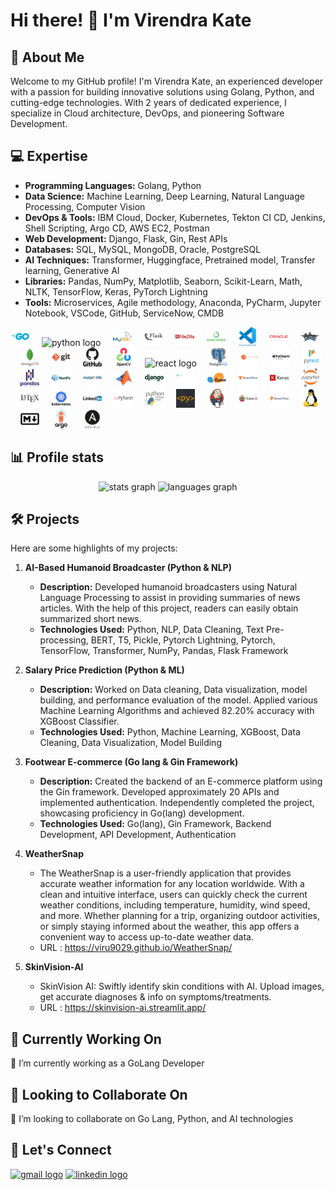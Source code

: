 # Hi there! 👋 I'm Virendra Kate

## 🚀 About Me

Welcome to my GitHub profile! I'm Virendra Kate, an experienced developer with a passion for building innovative solutions using Golang, Python, and cutting-edge technologies. With 2 years of dedicated experience, I specialize in Cloud architecture, DevOps, and pioneering Software Development.

## 💻 Expertise

- **Programming Languages:** Golang, Python
- **Data Science:** Machine Learning, Deep Learning, Natural Language Processing, Computer Vision
- **DevOps & Tools:** IBM Cloud, Docker, Kubernetes, Tekton CI CD, Jenkins, Shell Scripting, Argo CD, AWS EC2, Postman
- **Web Development:** Django, Flask, Gin, Rest APIs
- **Databases:** SQL, MySQL, MongoDB, Oracle, PostgreSQL
- **AI Techniques:** Transformer, Huggingface, Pretrained model, Transfer learning, Generative AI
- **Libraries:** Pandas, NumPy, Matplotlib, Seaborn, Scikit-Learn, Math, NLTK, TensorFlow, Keras, PyTorch Lightning
- **Tools:** Microservices, Agile methodology, Anaconda, PyCharm, Jupyter Notebook, VSCode, GitHub, ServiceNow, CMDB

<div align="left">
  <img src="https://github.com/devicons/devicon/blob/v2.16.0/icons/go/go-original-wordmark.svg" height="30" alt="golang logo"  />
  <img width="12" />
  <img src="https://cdn.jsdelivr.net/gh/devicons/devicon/icons/python/python-original.svg" height="30" alt="python logo"  />
  <img width="12" />
  <img src="https://github.com/devicons/devicon/blob/v2.16.0/icons/mysql/mysql-original-wordmark.svg" height="30" alt="mysql logo"  />
  <img width="12" />
  <img src="https://github.com/devicons/devicon/blob/v2.16.0/icons/flask/flask-original-wordmark.svg" height="30" alt="flask logo"  />
  <img width="12" />
  <img src="https://github.com/devicons/devicon/blob/v2.16.0/icons/filezilla/filezilla-original-wordmark.svg" height="30" alt="filezilla logo"  />
  <img width="12" />
  <img src="https://github.com/devicons/devicon/blob/v2.16.0/icons/anaconda/anaconda-original-wordmark.svg" height="30" alt="anaconda logo"  />
  <img width="12" />
  <img src="https://github.com/devicons/devicon/blob/v2.16.0/icons/vscode/vscode-original-wordmark.svg" height="30" alt="vscode logo"  />
  <img width="12" />
  <img src="https://github.com/devicons/devicon/blob/v2.16.0/icons/oracle/oracle-original.svg" height="30" alt="oracle logo"  />
  <img width="12" />
  <img src="https://github.com/devicons/devicon/blob/v2.16.0/icons/groovy/groovy-original.svg" height="30" alt="groovy logo"  />
  <img width="12" />
  <img src="https://github.com/devicons/devicon/blob/v2.16.0/icons/mongodb/mongodb-original-wordmark.svg" height="30" alt="mongodb logo"  />
  <img width="12" />
  <img src="https://github.com/devicons/devicon/blob/v2.16.0/icons/git/git-original-wordmark.svg" height="30" alt="git logo"  />
  <img width="12" />
  <img src="https://github.com/devicons/devicon/blob/v2.16.0/icons/github/github-original-wordmark.svg" height="30" alt="github logo"  />
  <img width="12" />
  <img src="https://github.com/devicons/devicon/blob/v2.16.0/icons/opencv/opencv-original-wordmark.svg" height="30" alt="opencv logo"  />
  <img width="12" />
  <img src="https://cdn.jsdelivr.net/gh/devicons/devicon/icons/react/react-original.svg" height="30" alt="react logo"  />
  <img width="12" />
  <img src="https://github.com/devicons/devicon/blob/v2.16.0/icons/postgresql/postgresql-original-wordmark.svg" height="30" alt="postgresql logo"  />
  <img width="12" />
  <img src="https://github.com/devicons/devicon/blob/v2.16.0/icons/postman/postman-original-wordmark.svg" height="30" alt="postman logo"  />
  <img width="12" />
  <img src="https://github.com/devicons/devicon/blob/v2.16.0/icons/pycharm/pycharm-original-wordmark.svg" height="30" alt="pycharm logo"  />
  <img width="12" />
  <img src="https://github.com/devicons/devicon/blob/v2.16.0/icons/pytest/pytest-original-wordmark.svg" height="30" alt="pytest logo"  />
  <img width="12" />
  <img src="https://github.com/devicons/devicon/blob/v2.16.0/icons/pandas/pandas-original-wordmark.svg" height="30" alt="pandas logo"  />
  <img width="12" />
  <img src="https://github.com/devicons/devicon/blob/v2.16.0/icons/numpy/numpy-original-wordmark.svg" height="30" alt="numpy logo"  />
  <img width="12" />
  <img src="https://github.com/devicons/devicon/blob/v2.16.0/icons/matplotlib/matplotlib-original-wordmark.svg" height="30" alt="matplotlib logo"  />
  <img width="12" />
  <img src="https://github.com/devicons/devicon/blob/v2.16.0/icons/matlab/matlab-original.svg" height="30" alt="matlab logo"  />
  <img width="12" />
  <img src="https://github.com/devicons/devicon/blob/v2.16.0/icons/django/django-plain-wordmark.svg" height="30" alt="django logo"  />
  <img width="12" />
  <img src="https://github.com/devicons/devicon/blob/v2.16.0/icons/grpc/grpc-original.svg" height="30" alt="grpc logo"  />
  <img width="12" />
  <img src="https://github.com/devicons/devicon/blob/v2.16.0/icons/scikitlearn/scikitlearn-original.svg" height="30" alt="scikitlearn logo"  />
  <img width="12" />
  <img src="https://github.com/devicons/devicon/blob/v2.16.0/icons/tensorflow/tensorflow-original-wordmark.svg" height="30" alt="tensorflow logo"  />
  <img width="12" />
  <img src="https://github.com/devicons/devicon/blob/v2.16.0/icons/keras/keras-original-wordmark.svg" height="30" alt="keras logo"  />
  <img width="12" />
  <img src="https://github.com/devicons/devicon/blob/v2.16.0/icons/jupyter/jupyter-original-wordmark.svg" height="30" alt="jupyter logo"  />
  <img width="12" />
  <img src="https://github.com/devicons/devicon/blob/v2.16.0/icons/latex/latex-original.svg" height="30" alt="latex logo"  />
  <img width="12" />
  <img src="https://github.com/devicons/devicon/blob/v2.16.0/icons/kubernetes/kubernetes-original-wordmark.svg" height="30" alt="kubernetes logo"  />
  <img width="12" />
  <img src="https://github.com/devicons/devicon/blob/v2.16.0/icons/linkedin/linkedin-original-wordmark.svg" height="30" alt="linkedin logo"  />
  <img width="12" />
  <img src="https://github.com/devicons/devicon/blob/v2.16.0/icons/pytorch/pytorch-original-wordmark.svg" height="30" alt="pytorch logo"  />
  <img width="12" />
  <img src="https://github.com/devicons/devicon/blob/v2.16.0/icons/pypi/pypi-original-wordmark.svg" height="30" alt="pypi logo"  />
  <img width="12" />
  <img src="https://github.com/devicons/devicon/blob/v2.16.0/icons/pyscript/pyscript-original-wordmark.svg" height="30" alt="pyscript logo"  />
  <img width="12" />
  <img src="https://github.com/devicons/devicon/blob/v2.16.0/icons/jenkins/jenkins-original.svg" height="30" alt="jenkins logo"  />
  <img width="12" />
  <img src="https://github.com/devicons/devicon/blob/v2.16.0/icons/travis/travis-original-wordmark.svg" height="30" alt="travis logo"  />
  <img width="12" />
  <img src="https://github.com/devicons/devicon/blob/v2.16.0/icons/tensorflow/tensorflow-original-wordmark.svg" height="30" alt="tensorflow logo"  />
  <img width="12" />
  <img src="https://github.com/devicons/devicon/blob/v2.16.0/icons/linux/linux-original.svg" height="30" alt="linux logo"  />
  <img width="12" />
  <img src="https://github.com/devicons/devicon/blob/v2.16.0/icons/markdown/markdown-original.svg" height="30" alt="markdown logo"  />
  <img width="12" />
  <img src="https://github.com/devicons/devicon/blob/v2.16.0/icons/argocd/argocd-original-wordmark.svg" height="30" alt="argocd logo"  />
  <img width="12" />
  <img src="https://github.com/devicons/devicon/blob/v2.16.0/icons/ansible/ansible-original-wordmark.svg" height="30" alt="ansible logo"  />
</div>

## 📊 Profile stats

<div align="center">
  <img src="https://github-readme-stats.vercel.app/api?username=Viru9029&hide_title=false&hide_rank=false&show_icons=true&include_all_commits=true&count_private=true&disable_animations=false&theme=dracula&locale=en&hide_border=false" height="150" alt="stats graph"  />
  <img src="https://github-readme-stats.vercel.app/api/top-langs?username=Viru9029&locale=en&hide_title=false&layout=compact&card_width=320&langs_count=5&theme=dracula&hide_border=false" height="150" alt="languages graph"  />
</div>

## 🛠️ Projects

Here are some highlights of my projects:

1. **AI-Based Humanoid Broadcaster (Python & NLP)**
   - **Description:** Developed humanoid broadcasters using Natural Language Processing to assist in providing summaries of news articles. With the help of this project, readers can easily obtain summarized short news.
   - **Technologies Used:** Python, NLP, Data Cleaning, Text Pre-processing, BERT, T5, Pickle, Pytorch Lightning, Pytorch, TensorFlow, Transformer, NumPy, Pandas, Flask Framework
   
2. **Salary Price Prediction (Python & ML)**
   - **Description:** Worked on Data cleaning, Data visualization, model building, and performance evaluation of the model. Applied various Machine Learning Algorithms and achieved 82.20% accuracy with XGBoost Classifier.
   - **Technologies Used:** Python, Machine Learning, XGBoost, Data Cleaning, Data Visualization, Model Building
   
3. **Footwear E-commerce (Go lang & Gin Framework)**
   - **Description:** Created the backend of an E-commerce platform using the Gin framework. Developed approximately 20 APIs and implemented authentication. Independently completed the project, showcasing proficiency in Go(lang) development.
   - **Technologies Used:** Go(lang), Gin Framework, Backend Development, API Development, Authentication
  
4. **WeatherSnap**
   - The WeatherSnap is a user-friendly application that provides accurate weather information for any location worldwide. With a clean and intuitive interface, users can quickly check the current weather conditions, including temperature, humidity, wind speed, and more. Whether planning for a trip, organizing outdoor activities, or simply staying informed about the weather, this app offers a convenient way to access up-to-date weather data.
   - URL : https://viru9029.github.io/WeatherSnap/

5. **SkinVision-AI**
   - SkinVision AI: Swiftly identify skin conditions with AI. Upload images, get accurate diagnoses & info on symptoms/treatments.
   - URL : https://skinvision-ai.streamlit.app/

## 🔭 Currently Working On

🌱 I’m currently working as a GoLang Developer

## 👯 Looking to Collaborate On

💞️ I’m looking to collaborate on Go Lang, Python, and AI technologies

## 🔗 Let's Connect

<div align="left">
  <a href="mailto:vbkate9@gmail.com"><img src="https://img.shields.io/static/v1?message=Gmail&logo=gmail&label=&color=D14836&logoColor=white&labelColor=&style=for-the-badge" height="35" alt="gmail logo"  /></a>
  <a href="https://www.linkedin.com/in/virendrakate/"><img src="https://img.shields.io/static/v1?message=LinkedIn&logo=linkedin&label=&color=0077B5&logoColor=white&labelColor=&style=for-the-badge" height="35" alt="linkedin logo"  /></a>
</div>
